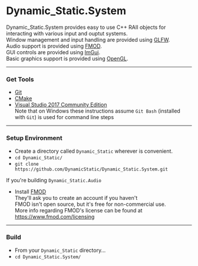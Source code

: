 
# Dynamic_Static.System
Dynamic_Static.System provides easy to use C++ RAII  objects for interacting with various input and ouptut systems.  
Window management and input handling are provided using [GLFW](https://www.glfw.org/).  
Audio support is provided using [FMOD](https://www.fmod.com/).  
GUI controls are provided using [ImGui](https://github.com/ocornut/imgui).  
Basic graphics support is provided using [OpenGL](https://www.opengl.org/).  

----------------------------------------------------------------
### Get Tools
- [Git](https://git-scm.com/)
- [CMake](https://cmake.org/)
- [Visual Studio 2017 Community Edition](https://visualstudio.microsoft.com/downloads/)  
Note that on Windows these instructions assume `Git Bash` (installed with `Git`) is used for command line steps

----------------------------------------------------------------
### Setup Environment
- Create a directory called `Dynamic_Static` wherever is convenient.
- `cd Dynamic_Static/`
- `git clone https://github.com/DynamicStatic/Dynamic_Static.System.git`  

If you're building `Dynamic_Static.Audio`  
- Install [FMOD](https://www.fmod.com/)  
They'll ask you to create an account if you haven't  
FMOD isn't open source, but it's free for non-commercial use.  
More info regarding FMOD's license can be found at https://www.fmod.com/licensing

----------------------------------------------------------------
### Build
- From your `Dynamic_Static` directory...
- `cd Dynamic_Static.System/`

